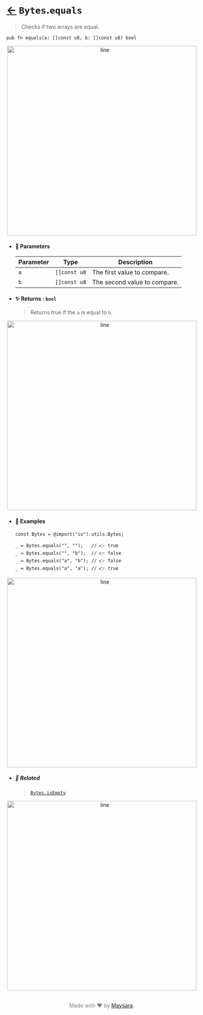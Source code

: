 # [←](../Bytes.md) `Bytes`.`equals`

> Checks if two arrays are equal.

```zig
pub fn equals(a: []const u8, b: []const u8) bool
```


<div align="center">
<img src="https://github.com/maysara-elshewehy/io-bench/tree/main/dist/img/md/line.png" alt="line" style="width:500px;"/>
</div>

- #### 🧩 Parameters

    | Parameter | Type         | Description                  |
    | --------- | ------------ | ---------------------------- |
    | `a`       | `[]const u8` | The first value to compare.  |
    | `b`       | `[]const u8` | The second value to compare. |

- #### ✨ Returns : `bool`

    > Returns true if the `a` is equal to `b`.

<div align="center">
<img src="https://github.com/maysara-elshewehy/io-bench/tree/main/dist/img/md/line.png" alt="line" style="width:500px;"/>
</div>

- #### 🧪 Examples

    ```zig
    const Bytes = @import("io").utils.Bytes;
    ```

    ```zig
    _ = Bytes.equals("", "");   // 👉 true
    _ = Bytes.equals("", "b");  // 👉 false
    _ = Bytes.equals("a", "b"); // 👉 false
    _ = Bytes.equals("a", "a"); // 👉 true
    ```

<div align="center">
<img src="https://github.com/maysara-elshewehy/io-bench/tree/main/dist/img/md/line.png" alt="line" style="width:500px;"/>
</div>

- ##### 🔗 Related

  > [`Bytes.isEmpty`](./isEmpty.md)

<div align="center">
<img src="https://github.com/maysara-elshewehy/io-bench/tree/main/dist/img/md/line.png" alt="line" style="width:500px;"/>
</div>

<p align="center" style="color:grey;"><br />Made with ❤️ by <a href="http://github.com/maysara-elshewehy" target="blank">Maysara</a>.</p>